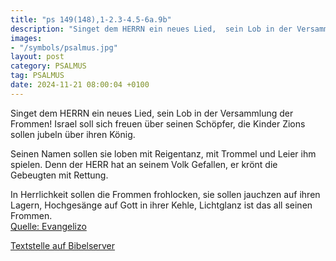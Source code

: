 ```yaml
---
title: "ps 149(148),1-2.3-4.5-6a.9b"
description: "Singet dem HERRN ein neues Lied,  sein Lob in der Versammlung der Frommen! Israel soll sich freuen über seinen Schöpfer,  die Kinder Zions sollen jubeln über ihren König.  Seinen Namen sollen sie loben mit Reigentanz,  mit Trommel und Leier ihm spielen. Denn der HERR hat an se...."
images:
- "/symbols/psalmus.jpg"
layout: post
category: PSALMUS
tag: PSALMUS
date: 2024-11-21 08:00:04 +0100
---
```

Singet dem HERRN ein neues Lied, 
sein Lob in der Versammlung der Frommen!
Israel soll sich freuen über seinen Schöpfer, 
die Kinder Zions sollen jubeln über ihren König.

Seinen Namen sollen sie loben mit Reigentanz, 
mit Trommel und Leier ihm spielen.
Denn der HERR hat an seinem Volk Gefallen, 
er krönt die Gebeugten mit Rettung.<!--more-->

In Herrlichkeit sollen die Frommen frohlocken, 
sie sollen jauchzen auf ihren Lagern,
Hochgesänge auf Gott in ihrer Kehle,
Lichtglanz ist das all seinen Frommen.<br>
[Quelle: Evangelizo](https://evangeliumtagfuertag.org/DE/gospel)

[Textstelle auf Bibelserver](https://www.bibleserver.com/EU/ps149(148),1-2.3-4.5-6a.9b)
